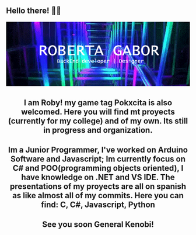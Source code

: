## Hello there! 👋✨

<img src="header.gif" >
<h2 align="center">I am Roby! my game tag Pokxcita is also welcomed. Here you will find mt proyects (currently for my college) and of my own. Its still in progress and organization.</h2>
<h2 align="center"> Im a Junior Programmer, I've worked on Arduino Software and Javascript; Im currently focus on C# and POO(programming objects oriented), I have knowledge on .NET and VS IDE. The presentations of my proyects are all on spanish as like almost all of my commits. Here you can find: C, C#, Javascript, Python <h2>

<h2 align="center">See you soon General Kenobi!<h2>

<!--
**RobertaGabor/RobertaGabor** is a ✨ _special_ ✨ repository because its `README.md` (this file) appears on your GitHub profile.

Here are some ideas to get you started:

- 🔭 I’m currently working on ...
- 🌱 I’m currently learning ...
- 👯 I’m looking to collaborate on ...
- 🤔 I’m looking for help with ...
- 💬 Ask me about ...
- 📫 How to reach me: ...
- 😄 Pronouns: ...
- ⚡ Fun fact: ...
-->

